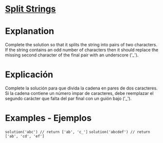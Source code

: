 # [Split Strings](https://www.codewars.com/kata/515de9ae9dcfc28eb6000001)

# Explanation
Complete the solution so that it splits the string into pairs of two characters.
If the string contains an odd number of characters then it should replace the missing second character of the final pair with an underscore ('_').

# Explicación
Complete la solución para que divida la cadena en pares de dos caracteres.
Si la cadena contiene un número impar de caracteres, debe reemplazar el segundo carácter que falta del par final con un guión bajo ('_').

# Examples - Ejemplos
`solution('abc') // return ['ab', 'c_']`
`solution('abcdef') // return ['ab', 'cd', 'ef']`
